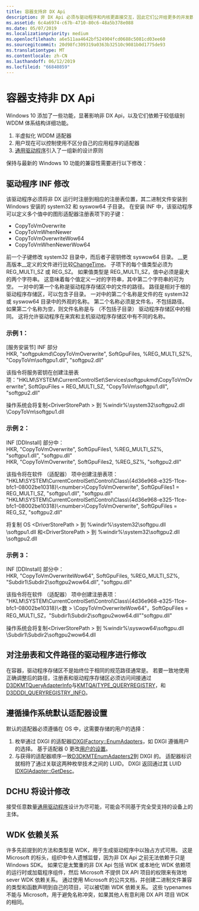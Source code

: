 ```yaml
---
title: 容器支持非 DX Api
description: 非 DX Api 必须与驱动程序和内核更直接交互，因此它们公开给更多的并发数据
ms.assetid: 6c4a6974-c67b-4710-80c6-48a5b378e088
ms.date: 05/07/2019
ms.localizationpriority: medium
ms.openlocfilehash: a6e511aa4642bf524904fcd0688c5081cd03ee60
ms.sourcegitcommit: 20d98fc309319a0363b32510c9081b0d1775de93
ms.translationtype: MT
ms.contentlocale: zh-CN
ms.lasthandoff: 06/12/2019
ms.locfileid: "66840859"
---
```

# <a name="container-support-for-non-dx-apis"></a>容器支持非 DX Api

Windows 10 添加了一些功能，显著影响非 DX Api，以及它们依赖于较低级别 WDDM 体系结构详细功能。
1. 半虚拟化 WDDM 适配器 
2. 用户现在可以控制使用不区分自己的应用程序的适配器
3. [通用驱动程序](https://docs.microsoft.com/windows-hardware/drivers/develop/getting-started-with-universal-drivers)引入了一组新的设计原则

保持与最新的 Windows 10 功能的兼容性需要进行以下修改：

## <a name="driver-inf-modifications"></a>驱动程序 INF 修改
该驱动程序必须将非 DX 运行时注册到相应的注册表位置，其二进制文件安装到 Windows 安装的 system32 和 syswow64 子目录。
在安装 INF 中，该驱动程序可以定义多个值中的图形适配器注册表项下的子键：
- CopyToVmOverwrite
- CopyToVmWhenNewer
- CopyToVmOverwriteWow64
- CopyToVmWhenNewerWow64

前一个子键修改 system32 目录中，而后者子密钥修改 syswow64 目录。
__更高版本__定义的文件进行比较[ChangeTime](https://docs.microsoft.com/windows-hardware/drivers/ddi/content/wdm/ns-wdm-_file_basic_information)。
子项下的每个值类型必须为 REG_MULTI_SZ 或 REG_SZ。 如果值类型是 REG_MULTI_SZ，值中必须是最大的两个字符串。 这意味着每个值定义一对的字符串，其中第二个字符串的可为空。
一对中的第一个名称是驱动程序存储区中的文件的路径。 路径是相对于根的驱动程序存储区，可以包含子目录。
一对中的第二个名称是文件的在 system32 或 syswow64 目录中的外观的名称。
第二个名称必须是文件名，不包括路径。 如果第二个名称为空，则文件名称是与 （不包括子目录） 驱动程序存储区中的相同。
这将允许驱动程序在来宾和主机驱动程序存储区中有不同的名称。 

### <a name="example-1"></a>示例 1：
[服务安装节] INF 部分  
HKR, "softgpukmd\CopyToVmOverwrite", SoftGpuFiles, %REG_MULTI_SZ%, "CopyToVm\softgpu1.dll", "softgpu2.dll"  

该指令将服务密钥在创建注册表项："HKLM\SYSTEM\CurrentControlSet\Services\softgpukmd\CopyToVmOverwrite", SoftGpuFiles = REG_MULTI_SZ, "CopyToVm\softgpu1.dll", "softgpu2.dll"

操作系统会将复制\<DriverStorePath > 到 %windir%\system32\softgpu2.dll \CopyToVm\softgpu1.dll

### <a name="example-2"></a>示例 2：
INF [DDInstall] 部分中：  
HKR, "CopyToVmOverwrite", SoftGpuFiles1, %REG_MULTI_SZ%, "softgpu1.dll", "softgpu.dll"  
HKR, "CopyToVmOverwrite", SoftGpuFiles2, %REG_SZ%, "softgpu2.dll"  

该指令将在软件 （适配器） 项中创建注册表项：  
"HKLM\SYSTEM\CurrentControlSet\Control\Class\\{4d36e968-e325-11ce-bfc1-08002be10318}\\\<number>\CopyToVmOverwrite", SoftGpuFiles1 = REG_MULTI_SZ, "softgpu1.dll", "softgpu.dll"  
"HKLM\SYSTEM\CurrentControlSet\Control\Class\\{4d36e968-e325-11ce-bfc1-08002be10318}\\\<number>\CopyToVmOverwrite", SoftGpuFiles = REG_SZ, "softgpu2.dll"  

将复制 OS \<DriverStorePath > 到 %windir%\system32\softgpu.dll \softgpu1.dll 和\<DriverStorePath > 到 %windir%\system32\softgpu2.dll \softgpu2.dll

### <a name="example-3"></a>示例 3：
INF [DDInstall] 部分中：  
HKR, "CopyToVmOverwriteWow64", SoftGpuFiles, %REG_MULTI_SZ%, "Subdir1\Subdir2\softgpu2wow64.dll", "softgpu.dll"  

该指令将在软件 （适配器） 项中创建注册表项：  
"HKLM\SYSTEM\CurrentControlSet\Control\Class\\{4d36e968-e325-11ce-bfc1-08002be10318}\\\<数 > \CopyToVmOverwriteWow64"，SoftGpuFiles = REG_MULTI_SZ，"Subdir1\Subdir2\softgpu2wow64.dll""softgpu.dll"  

操作系统会将复制\<DriverStorePath > 到 %windir%\syswow64\softgpu.dll \Subdir1\Subdir2\softgpu2wow64.dll

## <a name="driver-modifications-to-registry-and-file-paths"></a>对注册表和文件路径的驱动程序进行修改
在容器，驱动程序存储区不是始终位于相同的规范路径通常是。
若要一致地使用正确调整后的路径，注册表和驱动程序存储区必须访问间接通过[D3DKMTQueryAdapterInfo](https://docs.microsoft.com/windows-hardware/drivers/ddi/content/d3dkmthk/nf-d3dkmthk-d3dkmtqueryadapterinfo)与[KMTQAITYPE_QUERYREGISTRY](https://docs.microsoft.com/windows-hardware/drivers/ddi/content/d3dkmthk/ne-d3dkmthk-_kmtqueryadapterinfotype)，和[D3DDDI_QUERYREGISTRY_INFO](https://docs.microsoft.com/windows-hardware/drivers/ddi/content/d3dukmdt/ns-d3dukmdt-_d3dddi_queryregistry_info)。

## <a name="honor-os-default-adapter-setting"></a>遵循操作系统默认适配器设置
默认的适配器必须遵循在 OS 中，这需要存储的用户的选择：
1. 枚举通过 DXGI 的适配器[IDXGIFactory::EnumAdapters](https://docs.microsoft.com/windows/desktop/api/dxgi/nf-dxgi-idxgifactory-enumadapters)，如 DXGI 遵循用户的选择。 基于适配器 0 更改[用户的设置](https://blogs.windows.com/windowsexperience/2018/02/07/announcing-windows-10-insider-preview-build-17093-pc/)。
2. 与获得的适配器顺序一致[D3DKMTEnumAdapters2](https://docs.microsoft.com/windows-hardware/drivers/ddi/content/d3dkmthk/nf-d3dkmthk-d3dkmtenumadapters2)到 DXGI 的。
适配器标识就相符了通过关联这两种枚举技术之间的 LUID。
DXGI 返回通过其 LUID [IDXGIAdapter::GetDesc](https://docs.microsoft.com/windows/desktop/api/dxgi/nf-dxgi-idxgiadapter-getdesc)。

## <a name="dchu-design-modifications"></a>DCHU 将设计修改
接受任意数量[通用驱动程序](https://docs.microsoft.com/windows-hardware/drivers/develop/getting-started-with-universal-drivers)设计为尽可能，可能会不同基于完全受支持的设备上的主体。

## <a name="wdk-dependency"></a>WDK 依赖关系

许多先前提到的方法和类型是 WDK，用于生成驱动程序中以独占方式可用。
这是 Microsoft 的标头，组织中令人遗憾监督，因为非 DX Api 之前无法依赖于只是 Windows SDK。
如果它是太繁重的非 DX Api 包括 WDK 或本地化 WDK 依赖项的运行时或加载程序组件，然后 Microsoft 不提供 DX API 项目的权限来有效地 sever WDK 依赖关系。
通过使用 Microsoft 的公共文档，并创建二进制文件兼容的类型和函数声明到自己的项目，可以被切断 WDK 依赖关系。
这些 typenames 不能与 Microsoft，用于避免名称冲突，如果其他人有意利用 DX API 项目 WDK 的相同。

